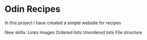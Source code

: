 # Odin Recipes

In this project i have created a simple website for recipes

New skills:
    Links
    Images
    Ordered lists
    Unordered lists
    File structure